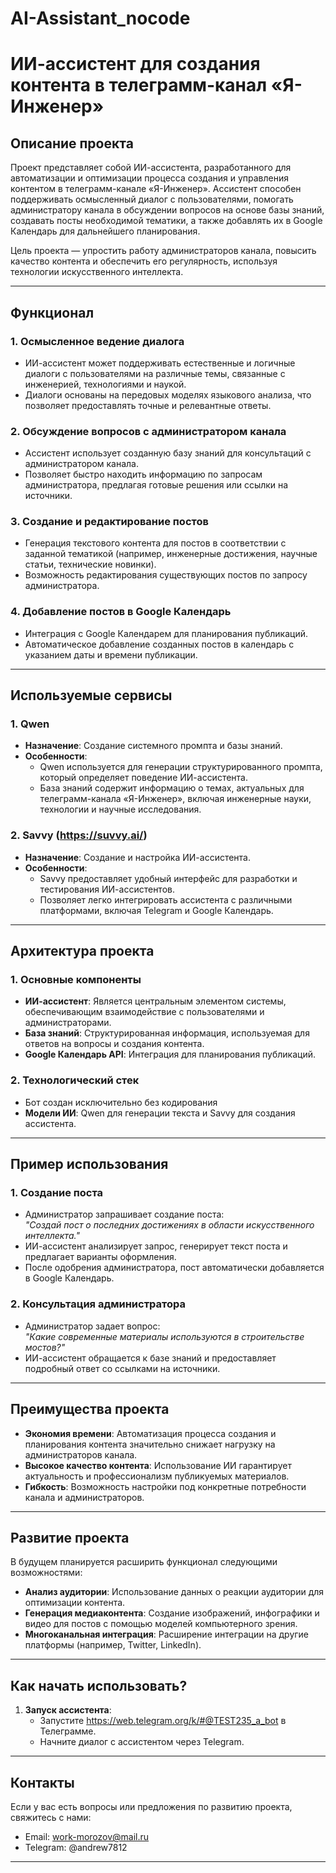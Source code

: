 # AI-Assistant_nocode


# ИИ-ассистент для создания контента в телеграмм-канал «Я-Инженер»

## Описание проекта

Проект представляет собой ИИ-ассистента, разработанного для автоматизации и оптимизации процесса создания и управления контентом в телеграмм-канале «Я-Инженер». Ассистент способен поддерживать осмысленный диалог с пользователями, помогать администратору канала в обсуждении вопросов на основе базы знаний, создавать посты необходимой тематики, а также добавлять их в Google Календарь для дальнейшего планирования.

Цель проекта — упростить работу администраторов канала, повысить качество контента и обеспечить его регулярность, используя технологии искусственного интеллекта.

---

## Функционал

### 1. **Осмысленное ведение диалога**
   - ИИ-ассистент может поддерживать естественные и логичные диалоги с пользователями на различные темы, связанные с инженерией, технологиями и наукой.
   - Диалоги основаны на передовых моделях языкового анализа, что позволяет предоставлять точные и релевантные ответы.

### 2. **Обсуждение вопросов с администратором канала**
   - Ассистент использует созданную базу знаний для консультаций с администратором канала.
   - Позволяет быстро находить информацию по запросам администратора, предлагая готовые решения или ссылки на источники.

### 3. **Создание и редактирование постов**
   - Генерация текстового контента для постов в соответствии с заданной тематикой (например, инженерные достижения, научные статьи, технические новинки).
   - Возможность редактирования существующих постов по запросу администратора.

### 4. **Добавление постов в Google Календарь**
   - Интеграция с Google Календарем для планирования публикаций.
   - Автоматическое добавление созданных постов в календарь с указанием даты и времени публикации.

---

## Используемые сервисы

### 1. **Qwen**
   - **Назначение**: Создание системного промпта и базы знаний.
   - **Особенности**:
     - Qwen используется для генерации структурированного промпта, который определяет поведение ИИ-ассистента.
     - База знаний содержит информацию о темах, актуальных для телеграмм-канала «Я-Инженер», включая инженерные науки, технологии и научные исследования.

### 2. **Savvy (https://suvvy.ai/)**
   - **Назначение**: Создание и настройка ИИ-ассистента.
   - **Особенности**:
     - Savvy предоставляет удобный интерфейс для разработки и тестирования ИИ-ассистентов.
     - Позволяет легко интегрировать ассистента с различными платформами, включая Telegram и Google Календарь.

---

## Архитектура проекта

### 1. **Основные компоненты**
   - **ИИ-ассистент**: Является центральным элементом системы, обеспечивающим взаимодействие с пользователями и администраторами.
   - **База знаний**: Структурированная информация, используемая для ответов на вопросы и создания контента.
   - **Google Календарь API**: Интеграция для планирования публикаций.

### 2. **Технологический стек**
   - Бот создан исключительно без кодирования
   - **Модели ИИ**: Qwen для генерации текста и Savvy для создания ассистента.

---

## Пример использования

### 1. **Создание поста**
   - Администратор запрашивает создание поста:  
     _"Создай пост о последних достижениях в области искусственного интеллекта."_
   - ИИ-ассистент анализирует запрос, генерирует текст поста и предлагает варианты оформления.
   - После одобрения администратора, пост автоматически добавляется в Google Календарь.

### 2. **Консультация администратора**
   - Администратор задает вопрос:  
     _"Какие современные материалы используются в строительстве мостов?"_
   - ИИ-ассистент обращается к базе знаний и предоставляет подробный ответ со ссылками на источники.

---

## Преимущества проекта

- **Экономия времени**: Автоматизация процесса создания и планирования контента значительно снижает нагрузку на администраторов канала.
- **Высокое качество контента**: Использование ИИ гарантирует актуальность и профессионализм публикуемых материалов.
- **Гибкость**: Возможность настройки под конкретные потребности канала и администраторов.

---

## Развитие проекта

В будущем планируется расширить функционал следующими возможностями:
- **Анализ аудитории**: Использование данных о реакции аудитории для оптимизации контента.
- **Генерация медиаконтента**: Создание изображений, инфографики и видео для постов с помощью моделей компьютерного зрения.
- **Многоканальная интеграция**: Расширение интеграции на другие платформы (например, Twitter, LinkedIn).

---

## Как начать использовать?


1. **Запуск ассистента**:
   - Запустите https://web.telegram.org/k/#@TEST235_a_bot в Телеграмме.
   - Начните диалог с ассистентом через Telegram.

---

## Контакты

Если у вас есть вопросы или предложения по развитию проекта, свяжитесь с нами:

- Email: work-morozov@mail.ru
- Telegram: @andrew7812

---

